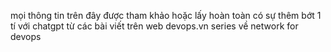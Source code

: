 mọi thông tin trên đây được tham khảo hoặc lấy hoàn toàn có sự thêm bớt 1 tí với chatgpt từ các bài viết trên web devops.vn series về network for devops 